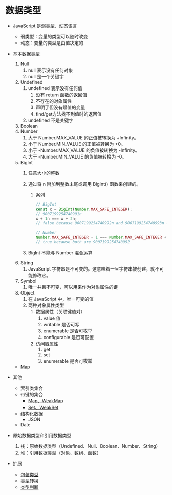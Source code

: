 # 数据类型

- JavaScript 是弱类型、动态语言
    - 弱类型：变量的类型可以随时改变
    - 动态：变量的类型是由值决定的

- 基本数据类型
  1. Null
     1. null 表示没有任何对象
     2. null 是一个关键字
  2. Undefined
     1. undefined 表示没有任何值
        1. 没有 return 函数的返回值
        2. 不存在的对象属性
        3. 声明了但没有赋值的变量
        4. find/get方法找不到值时的返回值
     2. undefined 不是关键字
  3. Boolean
  4. Number
     1. 大于 Number.MAX_VALUE 的正值被转换为 +Infinity。
     2. 小于 Number.MIN_VALUE 的正值被转换为 +0。
     3. 小于 -Number.MAX_VALUE 的负值被转换为 -Infinity。
     4. 大于 -Number.MIN_VALUE 的负值被转换为 -0。
  5. BigInt
     1. 任意大小的整数
     2. 通过将 n 附加到整数末尾或调用 BigInt() 函数来创建的。
        1. 案列

            ```js
            // BigInt
            const x = BigInt(Number.MAX_SAFE_INTEGER); 
            // 9007199254740991n
            x + 1n === x + 2n; 
            // false because 9007199254740992n and 9007199254740993n are unequal

            // Number
            Number.MAX_SAFE_INTEGER + 1 === Number.MAX_SAFE_INTEGER + 2; 
            // true because both are 9007199254740992
            ```

     3. BigInt 不能与 Number 混合运算
  6. String
     1. JavaScript 字符串是不可变的。这意味着一旦字符串被创建，就不可能修改它。
  7. Symbol
     1. 唯一并且不可变，可以用来作为对象属性的键
  8. Object
     1. 在 JavaScript 中，唯一可变的值
     2. 两种对象属性类型
        1. 数据属性（关联键值对）
           1. value 值
           2. writable 是否可写
           3. enumerable 是否可枚举
           4. configurable 是否可配置
        2. 访问器属性
           1. get
           2. set
           3. enumerable  是否可枚举
    - [Map](./Map.md)

- 其他
    - 索引类集合
    - 带键的集合
        - [Map、WeakMap](./Map.md)
        - [Set、WeakSet](./Set.md)
    - 结构化数据
        - JSON
    - Date

- 原始数据类型和引用数据类型
  1. 栈：原始数据类型（Undefined、Null、Boolean、Number、String）
  2. 堆：引用数据类型（对象、数组、函数）

- 扩展
    - [包装类型](./包装类型.md)
    - [类型转换](./类型转换.md)
    - [类型判断](./类型判断.md)

